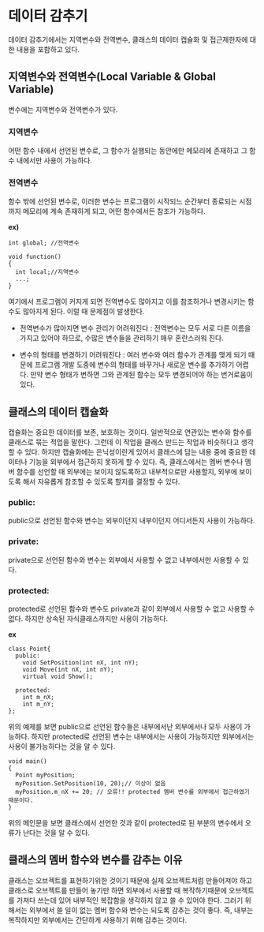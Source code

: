 데이터 감추기
============
데이터 감추기에서는 지역변수와 전역변수, 클래스의 데이터 캡슐화 및 접근제한자에 대한 내용을 포함하고 있다.

## 지역변수와 전역변수(Local Variable & Global Variable)
변수에는 지역변수와 전역변수가 있다.

### 지역변수
어떤 함수 내에서 선언된 변수로, 그 함수가 실행되는 동안에만 메모리에 존재하고 그 함수 내에서만 사용이 가능하다.

### 전역변수
함수 밖에 선언된 변수로, 이러한 변수는 프로그램이 시작되느 순간부터 종료되는 시점까지 메모리에 계속 존재하게 되고, 어떤 함수에서든 참조가 가능하다.

__ex)__

```
int global; //전역변수

void function()
{
  int local;//지역변수
  ...;
}
```

여기에서 프로그램이 커지게 되면 전역변수도 많아지고 이를 참조하거나 변경시키는 함수도 많아지게 된다. 이럴 때 문제점이 발생한다.

* 전역변수가 많아지면 변수 관리가 어려워진다 : 전역변수는 모두 서로 다른 이름을 가지고 있어야 하므로, 수많은 변수들을 관리하기 매우 혼란스러워 진다.

* 변수의 형태를 변경하기 어려워진다 : 여러 변수와 여러 함수가 관계를 맺게 되기 때문에 프로그램 개발 도중에 변수의 형태를 바꾸거나 새로운 변수를 추가하기 어렵다. 만약 변수 형태가 변하면 그와 관계된 함수는 모두 변경되어야 하는 번거로움이 있다.

## 클래스의 데이터 캡슐화
캡슐화는 중요한 데이터를 보존, 보호하는 것이다. 일반적으로 연관있는 변수와 함수를 클래스로 묶는 적업을 말한다. 그런데 이 작업을 클래스 만드는 작업과 비슷하다고 생각 할 수 있다. 하지만 캡슐화에는 은닉성이란게 있어서 클래스에 담는 내용 중에 중요한 데이터나 기능을 외부에서 접근하지 못하게 할 수 있다. 즉, 클래스에서는 멤버 변수나 멤버 함수를 선언할 때 외부에는 보이지 않도록하고 내부적으로만 사용할지, 외부에 보이도록 해서 자유롭게 참조할 수 있도록 할지를 결정할 수 있다.

### public:
public으로 선언된 함수와 변수는 외부이던지 내부이던지 어디서든지 사용이 가능하다.

### private:
private으로 선언된 함수와 변수는 외부에서 사용할 수 없고 내부에서만 사용할 수 있다.

### protected:
protected로 선언된 함수와 변수도 private과 같이 외부에서 사용할 수 없고 사용할 수 없다. 하지만 상속된 자식클래스까지만 사용이 가능하다.

__ex__

```
class Point{
  public:
    void SetPosition(int nX, int nY);
    void Move(int nX, int nY);
    virtual void Show();

  protected:
    int m_nX;
    int m_nY;
};
```
위의 예제를 보면 public으로 선언된 함수들은 내부에서난 외부에서나 모두 사용이 가능하다. 하지만 protected로 선언된 변수는 내부에서는 사용이 가능하지만 외부에서는 사용이 불가능하다는 것을 알 수 있다.

```
void main()
{
  Point myPosition;
  myPosition.SetPosition(10, 20);// 이상이 없음
  myPosition.m_nX += 20; // 오류!! protected 멤버 변수를 외부에서 접근하였기 때문이다.
}
```
위의 메인문을 보면 클래스에서 선언한 것과 같이 protected로 된 부분의 변수에서 오류가 난다는 것을 알 수 있다.

## 클래스의 멤버 함수와 변수를 감추는 이유
클래스는 오브젝트를 표현하기위한 것이기 때문에 실제 오브젝트처럼 만들어져야 하고 클래스로 오브젝트를 만들어 놓기만 하면 외부에서 사용할 때 복작하기때문에 오브젝트를 가져다 쓰는데 있어 내부적인 복잡함을 생각하지 않고 쓸 수 있어야 한다. 그러기 위해서는 외부에서 쓸 일이 없는 멤버 함수와 변수는 되도록 감추는 것이 좋다. 즉, 내부는 복작하지만 외부에서는 간단하게 사용하기 위해 감추는 것이다.
